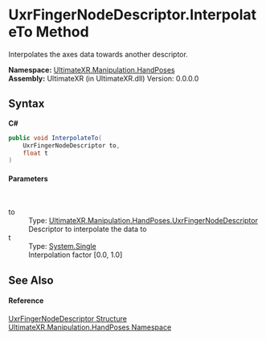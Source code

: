 # UxrFingerNodeDescriptor.InterpolateTo Method 
 

Interpolates the axes data towards another descriptor.

**Namespace:**&nbsp;<a href="N_UltimateXR_Manipulation_HandPoses">UltimateXR.Manipulation.HandPoses</a><br />**Assembly:**&nbsp;UltimateXR (in UltimateXR.dll) Version: 0.0.0.0

## Syntax

**C#**<br />
``` C#
public void InterpolateTo(
	UxrFingerNodeDescriptor to,
	float t
)
```


#### Parameters
&nbsp;<dl><dt>to</dt><dd>Type: <a href="T_UltimateXR_Manipulation_HandPoses_UxrFingerNodeDescriptor">UltimateXR.Manipulation.HandPoses.UxrFingerNodeDescriptor</a><br />Descriptor to interpolate the data to</dd><dt>t</dt><dd>Type: <a href="https://docs.microsoft.com/dotnet/api/system.single" target="_blank" rel="noopener noreferrer">System.Single</a><br />Interpolation factor [0.0, 1.0]</dd></dl>

## See Also


#### Reference
<a href="T_UltimateXR_Manipulation_HandPoses_UxrFingerNodeDescriptor">UxrFingerNodeDescriptor Structure</a><br /><a href="N_UltimateXR_Manipulation_HandPoses">UltimateXR.Manipulation.HandPoses Namespace</a><br />